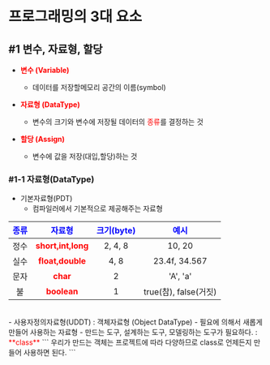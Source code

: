 # 프로그래밍의 3대 요소

## #1 변수, 자료형, 할당

- <span style="color:red"> **변수 (Variable)**</span>

  - 데이터를 저장할메모리 공간의 이름(symbol)

- <span style="color:red"> **자료형 (DataType)**</span>

  - 변수의 크기와 변수에 저장될 데이터의 <span style="color:red">종류</span>를 결정하는 것

- <span style="color:red"> **할당 (Assign)**</span>
  - 변수에 값을 저장(대입,할당)하는 것

### #1-1 자료형(DataType)

- 기본자료형(PDT)
  - 컴파일러에서 기본적으로 제공해주는 자료형

| <span style="color:blue"> **종류**</span> |    <span style="color:blue"> **자료형**</span>     | <span style="color:blue"> **크기(byte)**</span> | <span style="color:blue"> **예시**</span> |
| :---------------------------------------: | :------------------------------------------------: | :---------------------------------------------: | :---------------------------------------: |
|                   정수                    | <span style="color:red"> **short,int,long**</span> |                     2, 4, 8                     |                  10, 20                   |
|                   실수                    |  <span style="color:red">**float,double**</span>   |                      4, 8                       |               23.4f, 34.567               |
|                   문자                    |      <span style="color:red"> **char**</span>      |                        2                        |                 'A', 'a'                  |
|                    불                     |    <span style="color:red"> **boolean**</span>     |                        1                        |           true(참), false(거짓)           |

<br/>
- 사용자정의자료형(UDDT) : 객체자료형 (Object DataType)
    - 필요에 의해서 새롭게 만들어 사용하는 자료형
    - 만드는 도구, 설계하는 도구, 모델링하는 도구가 필요하다. : <span style="color:red"> **class**</span>
```
    우리가 만드는 객체는 프로젝트에 따라 다양하므로 class로 언제든지 만들어 사용하면 된다.
```
